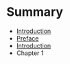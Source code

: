 # Summary

* [Introduction](README.md)
* [Preface](preface.md)
* [Introduction](introduction.md)
* Chapter 1

